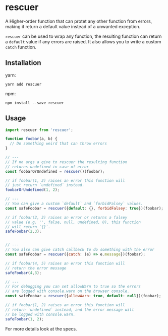 # rescuer
A Higher-order function that can protet any other function from errors, making it return a default value instead of a unwanted exception.

`rescuer` can be used to wrap any function, the resulting function can return a `default` value if any errors are raised. It also allows you to write a custom `catch` function.

## Installation

yarn:

```
yarn add rescuer
```

npm:

```
npm install --save rescuer
```

## Usage

```js
import rescuer from 'rescuer';

function foobar(a, b) {
  // Do something weird that can throw errors
}

// ---
// If no args a give to rescuer the resulting function
// returns undefined in case of error
const foobarOrUndefined = rescuer()(foobar);

// if foobar(1, 2) raises an error this function will
// just return `undefined` instead.
foobarOrUndefined(1, 2);

// ---
// You can give a custom `default` and `forbidFalsey` values.
const safeFoobar = rescuer({default: {}, forbidFalsey: true})(foobar);

// if foobar(2, 3) raises an error or returns a falsey
// value (e.g. '', false, null, undefined, 0), this function
// will return `{}`.
safeFoobar(2,3);


// ---
// You also can give catch callback to do something with the error
const safeFoobar = rescuer({catch: (e) => e.message})(foobar);

// if foobar(4, 5) raises an error this function will
// return the error message
safeFoobar(4,3);

// ---
// For debugging you can set allowWarn to true so the errors
// are logged with console.warn on the browser console.
const safeFoobar = rescuer({allowWarn: true, default: null})(foobar);

// if foobar(1, 2) raises an error this function will
// return `undefined` instead, and the error message will
// be logged with console.warn.
safeFoobar(1, 2);
```

For more details look at the specs.
